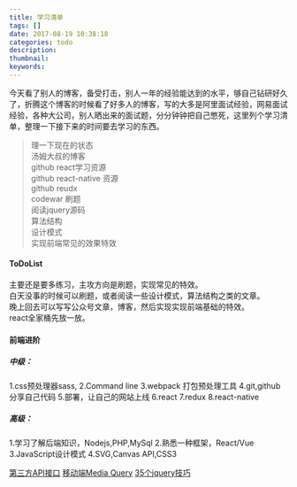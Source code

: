 ```yaml
---
title: 学习清单
tags: []
date: 2017-08-19 10:38:18
categories: todo
description:
thumbnail:
keywords:
---
```

今天看了别人的博客，备受打击，别人一年的经验能达到的水平，够自己钻研好久了，折腾这个博客的时候看了好多人的博客，写的大多是阿里面试经验，网易面试经验，各种大公司，别人晒出来的面试题，分分钟钟把自己憋死，这里列个学习清单，整理一下接下来的时间要去学习的东西。
<!-- more -->  
>理一下现在的状态  
 汤姆大叔的博客  
 github react学习资源  
 github react-native 资源  
 github reudx  
 codewar 刷题  
 阅读jquery源码  
 算法结构  
 设计模式  
 实现前端常见的效果特效  

#### ToDoList
主要还是要多练习，主攻方向是刷题，实现常见的特效。  
白天没事的时候可以刷题，或者阅读一些设计模式，算法结构之类的文章。  
晚上回去可以写写公众号文章，博客，然后实现实现前端基础的特效。  
react全家桶先放一放。
#### 前端进阶
##### 中级：
1.css预处理器sass,
2.Command line
3.webpack 打包预处理工具
4.git,github分享自己代码
5.部署，让自己的网站上线
6.react
7.redux
8.react-native
##### 高级：
1.学习了解后端知识，Nodejs,PHP,MySql
2.熟悉一种框架，React/Vue
3.JavaScript设计模式
4.SVG,Canvas API,CSS3

[第三方API接口](https://zyl.me/blog/2037)
[移动端Media Query](https://zyl.me/blog/101)
[35个jquery技巧](https://zyl.me/blog/52)




